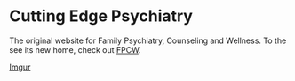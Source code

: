 # Cutting Edge Psychiatry

The original website for Family Psychiatry, Counseling and Wellness. To the see its new home, check out [FPCW](https://github.com/m33-WebDev/fpcw).

[Imgur](https://i.imgur.com/iCN5NuD.png)

